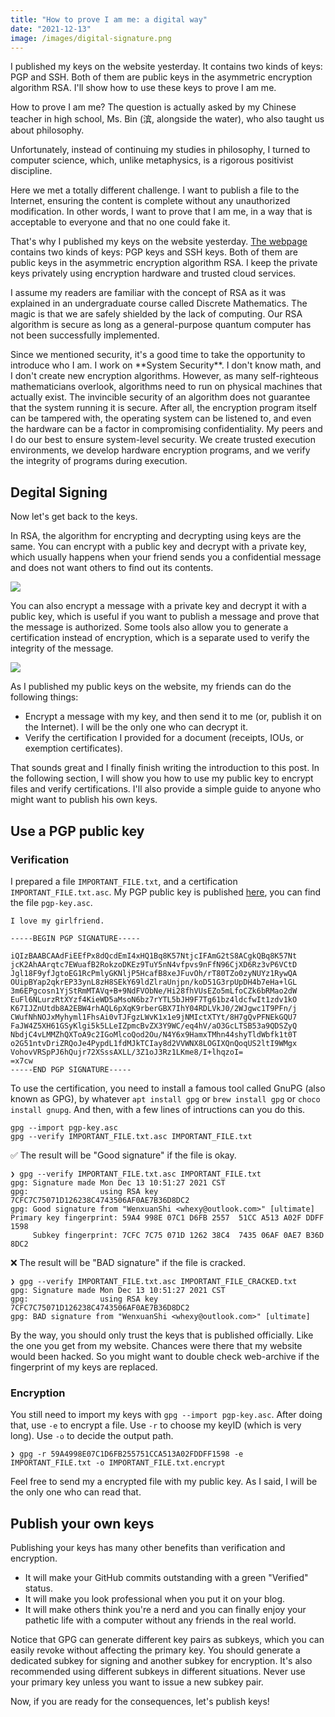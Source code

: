 ```yaml
---
title: "How to prove I am me: a digital way"
date: "2021-12-13"
image: /images/digital-signature.png
---
```


I published my keys on the website yesterday. It contains two kinds of keys: PGP and SSH. Both of them are public keys in the asymmetric encryption algorithm RSA. I'll show how to use these keys to prove I am me.

<!-- more -->

How to prove I am me? The question is actually asked by my Chinese teacher in high school, Ms. Bin (滨, alongside the water), who also taught us about philosophy. 

<Dialog>
You may have heard about Descartes' basic axiom "Cogito ergo sum" (I think, therefore I am), which I believe is the best answer. 
</Dialog>

Unfortunately, instead of continuing my studies in philosophy, I turned to computer science, which, unlike metaphysics, is a rigorous positivist discipline.

Here we met a totally different challenge. I want to publish a file to the Internet, ensuring the content is complete without any unauthorized modification. In other words, I want to prove that I am me, in a way that is acceptable to everyone and that no one could fake it.

That's why I published my keys on the website yesterday. [The webpage](https://www.whexy.com/keys) contains two kinds of keys: PGP keys and SSH keys. Both of them are public keys in the asymmetric encryption algorithm RSA. I keep the private keys privately using encryption hardware and trusted cloud services.

I assume my readers are familiar with the concept of RSA as it was explained in an undergraduate course called Discrete Mathematics. The magic is that we are safely shielded by the lack of computing. Our RSA algorithm is secure as long as a general-purpose quantum computer has not been successfully implemented.

<Callout title="👨🏻‍💻 I am Iron Man, not Jarvis">
Since we mentioned security, it's a good time to take the opportunity to introduce who I am. I work on **System Security**. I don't know math, and I don't create new encryption algorithms. However, as many self-righteous mathematicians overlook, algorithms need to run on physical machines that actually exist. The invincible security of an algorithm does not guarantee that the system running it is secure. After all, the encryption program itself can be tampered with, the operating system can be listened to, and even the hardware can be a factor in compromising confidentiality. My peers and I do our best to ensure system-level security. We create trusted execution environments, we develop hardware encryption programs, and we verify the integrity of programs during execution.
</Callout>

## Degital Signing

Now let's get back to the keys.

In RSA, the algorithm for encrypting and decrypting using keys are the same. You can encrypt with a public key and decrypt with a private key, which usually happens when your friend sends you a confidential message and does not want others to find out its contents.

![](/images/keys001.png)

You can also encrypt a message with a private key and decrypt it with a public key, which is useful if you want to publish a message and prove that the message is authorized. Some tools also allow you to generate a certification instead of encryption, which is a separate used to verify the integrity of the message.

![](/images/keys002.png)

As I published my public keys on the website, my friends can do the following things:

- Encrypt a message with my key, and then send it to me (or, publish it on the Internet). I will be the only one who can decrypt it.
- Verify the certification I provided for a document (receipts, IOUs, or exemption certificates).

That sounds great and I finally finish writing the introduction to this post. In the following section, I will show you how to use my public key to encrypt files and verify certifications. I'll also provide a simple guide to anyone who might want to publish his own keys.

## Use a PGP public key

### Verification

I prepared a file `IMPORTANT_FILE.txt`, and a certification `IMPORTANT_FILE.txt.asc`. My PGP public key is published [here](https://www.whexy.com/keys), you can find the file `pgp-key.asc`.

```plain filename=IMPORTANT_FILE.txt
I love my girlfriend.
```

```plain filename=IMPORTANT_FILE.txt.asc
-----BEGIN PGP SIGNATURE-----

iQIzBAABCAAdFiEEfPx8dQcdEmI4xHQ1Bq8K57NtjcIFAmG2tS8ACgkQBq8K57Nt
jcK2AhAArqtc7EWuafB2RokzoDKEz9TuY5nN4vfpvs9nFfN96CjXD6Rz3vP6VCtD
Jgl18F9yfJgtoEG1RcPmlyGKNljP5HcafB8xeJFuvOh/rT80TZo0zyNUYz1RywQA
OUipBYap2qkrEP33ynL8zH8SEkY69ldZlraUnjpn/koD51G3rpUpDH4b7eHa+lGL
3m6EPgcosn1YjStRmMTAVq+B+9NdFVObNe/Hi28fhVUsEZo5mLfoCZk6bRMao2dW
EuFl6NLurzRtXYzf4KieWD5aMsoN6bz7rYTL5bJH9F7Tg61bz4ldcfwIt1zdv1kO
K67IJZnUtdb8A2EBW4rhAQL6pXqK9rberGBX7IhY04RDLVkJ0/2WJgwc1T9PFn/j
CWufNhNOJxMyhyml1FhsAi0vTJFgzLWvK1x1e9jNMIctXTYt/8H7gQvPFNEkGQU7
FaJW4Z5XH61GSyKlgi5k5LLeIZpmcBvZX3Y9WC/eq4hV/aO3GcLTSB53a9QDSZyQ
NbdjC4vLMMZhQXToA9c2IGoMlcoQod2Ou/N4Y6x9HamxTMhn44shyTldWbfk1t0T
o2G51ntvDriZRQoJe4PypdL1fdMJkTCIay8d2VVWNX8LOGIXQnQoqUS2ltI9WMgx
VohovVRSpPJ6hQujr72XSssAXLL/3Z1oJ3Rz1LKme8/I+lhqzoI=
=x7cw
-----END PGP SIGNATURE-----

```

To use the certification, you need to install a famous tool called GnuPG (also known as GPG), by whatever `apt install gpg` or `brew install gpg` or `choco install gnupg`. And then, with a few lines of intructions can you do this.

```shell
gpg --import pgp-key.asc
gpg --verify IMPORTANT_FILE.txt.asc IMPORTANT_FILE.txt
```

✅ The result will be "Good signature" if the file is okay.

```
❯ gpg --verify IMPORTANT_FILE.txt.asc IMPORTANT_FILE.txt
gpg: Signature made Mon Dec 13 10:51:27 2021 CST
gpg:                using RSA key 7CFC7C75071D126238C4743506AF0AE7B36D8DC2
gpg: Good signature from "WenxuanShi <whexy@outlook.com>" [ultimate]
Primary key fingerprint: 59A4 998E 07C1 D6FB 2557  51CC A513 A02F DDFF 1598
     Subkey fingerprint: 7CFC 7C75 071D 1262 38C4  7435 06AF 0AE7 B36D 8DC2
```

❌ The result will be "BAD signature" if the file is cracked.

```
❯ gpg --verify IMPORTANT_FILE.txt.asc IMPORTANT_FILE_CRACKED.txt
gpg: Signature made Mon Dec 13 10:51:27 2021 CST
gpg:                using RSA key 7CFC7C75071D126238C4743506AF0AE7B36D8DC2
gpg: BAD signature from "WenxuanShi <whexy@outlook.com>" [ultimate]
```

By the way, you should only trust the keys that is published officially. Like the one you get from my website. Chances were there that my website would been hacked. So you might want to double check web-archive if the fingerprint of my keys are replaced.

### Encryption

You still need to import my keys with `gpg --import pgp-key.asc`. After doing that, use `-e` to encrypt a file. Use `-r` to choose my keyID (which is very long). Use `-o` to decide the output path.

```shell
❯ gpg -r 59A4998E07C1D6FB255751CCA513A02FDDFF1598 -e IMPORTANT_FILE.txt -o IMPORTANT_FILE.txt.encrypt
```

Feel free to send my a encrypted file with my public key. As I said, I will be the only one who can read that.

## Publish your own keys

Publishing your keys has many other benefits than verification and encryption.

- It will make your GitHub commits outstanding with a green "Verified" status.
- It will make you look professional when you put it on your blog.
- It will make others think you're a nerd and you can finally enjoy your pathetic life with a computer without any friends in the real world.

Notice that GPG can generate different key pairs as subkeys, which you can easily revoke without affecting the primary key. You should generate a dedicated subkey for signing and another subkey for encryption. It's also recommended using different subkeys in different situations. Never use your primary key unless you want to issue a new subkey pair.

Now, if you are ready for the consequences, let's publish keys!
